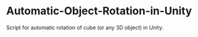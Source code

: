 # Automatic-Object-Rotation-in-Unity
Script for automatic rotation of cube (or any 3D object) in Unity.
